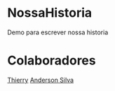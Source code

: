# NossaHistoria
Demo para escrever nossa historia

# Colaboradores

[Thierry](https://github.com/Thithi32)
[Anderson Silva](https://github.com/fazti)
